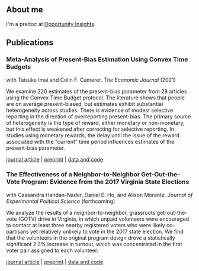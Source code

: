 ## About me

I'm a predoc at [Opportunity Insights](https://opportunityinsights.org/).

## Publications

### Meta-Analysis of Present-Bias Estimation Using Convex Time Budgets
with Taisuke Imai and Colin F. Camerer. _The Economic Journal_ (2021)

We examine 220 estimates of the present-bias parameter from 28 articles using the Convex Time Budget protocol. The literature shows that people are on average present-biased, but estimates exhibit substantial heterogeneity across studies. There is evidence of modest selective reporting in the direction of overreporting present-bias. The primary source of heterogeneity is the type of reward, either monetary or non-monetary, but this effect is weakened after correcting for selective reporting. In studies using monetary rewards, the delay until the issue of the reward associated with the "current" time period influences estimates of the present-bias parameter.

[journal article](https://academic.oup.com/ej/advance-article/doi/10.1093/ej/ueaa115/5912830) | [preprint](https://osf.io/preprints/metaarxiv/mjvt5/) | [data and code](https://osf.io/wg87v/)

### The Effectiveness of a Neighbor-to-Neighbor Get-Out-the-Vote Program: Evidence from the 2017 Virginia State Elections
with Cassandra Handan-Nader, Daniel E. Ho, and Alison Morantz. _Journal of Experimental Political Science_ (forthcoming)

We analyze the results of a neighbor-to-neighbor, grassroots get-out-the-vote (GOTV) drive in Virginia, in which unpaid volunteers were encouraged to contact at least three nearby registered voters who were likely co-partisans yet relatively unlikely to vote in the 2017 state election. We find that the volunteers in the original program design drove a statistically significant 2.3% increase in turnout, which was concentrated in the first voter pair assigned to each volunteer.

[journal article](https://www.cambridge.org/core/journals/journal-of-experimental-political-science/article/abs/effectiveness-of-a-neighbortoneighbor-getoutthevote-program-evidence-from-the-2017-virginia-state-elections/85B428BD076E9B90FCA64C490C255F6A) | [preprint](https://tomrutter42.github.io/folder/plus3.pdf) | [data and code](https://dataverse.harvard.edu/dataset.xhtml?persistentId=doi:10.7910/DVN/QPRZD4)
